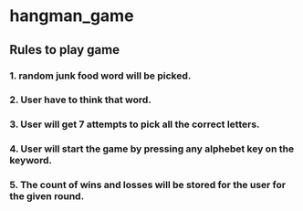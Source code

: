 # hangman_game
## Rules to play game
### 1. random junk food word will be picked.
### 2. User have to think that word. 
### 3. User will get 7 attempts to pick all the correct letters. 
### 4. User will start the game by pressing any alphebet key on the keyword. 
### 5. The count of wins and losses will be stored for the user for the given round. 
